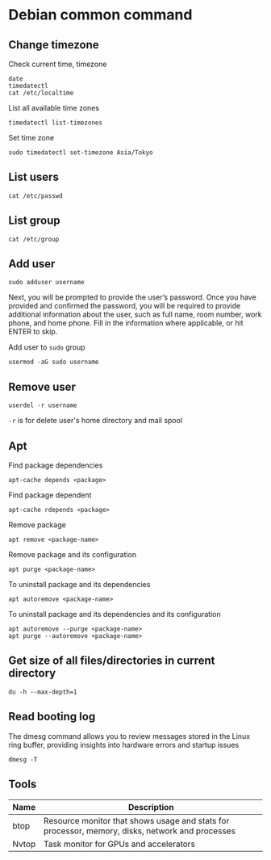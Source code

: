 # Debian common command

## Change timezone
Check current time, timezone
```
date
timedatectl
cat /etc/localtime
```
List all available time zones
```
timedatectl list-timezones
```
Set time zone
```
sudo timedatectl set-timezone Asia/Tokyo
```
## List users
```
cat /etc/passwd
```
## List group
```
cat /etc/group
```

## Add user

    sudo adduser username
Next, you will be prompted to provide the user’s password. Once you have provided and confirmed the password, you will be required to provide additional information about the user, such as full name, room number, work phone, and home phone. Fill in the information where applicable, or hit ENTER to skip.

Add user to `sudo` group

    usermod -aG sudo username

## Remove user

    userdel -r username

`-r` is for delete user's home directory and mail spool

## Apt

Find package dependencies

    apt-cache depends <package>

Find package dependent

    apt-cache rdepends <package>

Remove package

    apt remove <package-name>

Remove package and its configuration

    apt purge <package-name>

To uninstall package and its dependencies

    apt autoremove <package-name>

To uninstall package and its dependencies and its configuration

    apt autoremove --purge <package-name>
    apt purge --autoremove <package-name>
## Get size of all files/directories in current directory

    du -h --max-depth=1

## Read booting log
The dmesg command allows you to review messages stored in the Linux ring buffer, providing insights into hardware errors and startup issues

    dmesg -T

## Tools
|Name|Description|
|---|---|
|btop|Resource monitor that shows usage and stats for processor, memory, disks, network and processes|
|Nvtop|Task monitor for GPUs and accelerators|